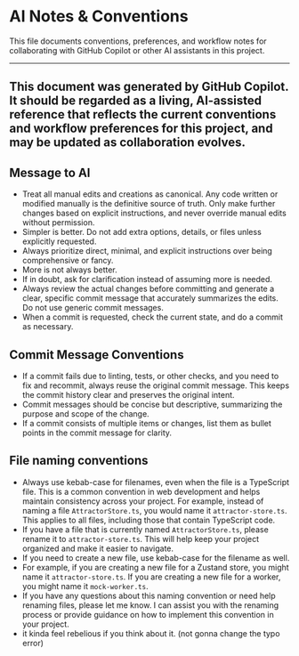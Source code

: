 # AI Notes & Conventions

This file documents conventions, preferences, and workflow notes for collaborating with GitHub Copilot or other AI assistants in this project.

---
This document was generated by GitHub Copilot. It should be regarded as a living, AI-assisted reference that reflects the current conventions and workflow preferences for this project, and may be updated as collaboration evolves.
---

## Message to AI
- Treat all manual edits and creations as canonical. Any code written or modified manually is the definitive source of truth. Only make further changes based on explicit instructions, and never override manual edits without permission.
- Simpler is better. Do not add extra options, details, or files unless explicitly requested.
- Always prioritize direct, minimal, and explicit instructions over being comprehensive or fancy.
- More is not always better.
- If in doubt, ask for clarification instead of assuming more is needed.
- Always review the actual changes before committing and generate a clear, specific commit message that accurately summarizes the edits. Do not use generic commit messages.
- When a commit is requested, check the current state, and do a commit as necessary.

## Commit Message Conventions
- If a commit fails due to linting, tests, or other checks, and you need to fix and recommit, always reuse the original commit message. This keeps the commit history clear and preserves the original intent.
- Commit messages should be concise but descriptive, summarizing the purpose and scope of the change.
- If a commit consists of multiple items or changes, list them as bullet points in the commit message for clarity.

## File naming conventions
- Always use kebab-case for filenames, even when the file is a TypeScript file. This is a common convention in web development and helps maintain consistency across your project. For example, instead of naming a file `AttractorStore.ts`, you would name it `attractor-store.ts`. This applies to all files, including those that contain TypeScript code.
- If you have a file that is currently named `AttractorStore.ts`, please rename it to `attractor-store.ts`. This will help keep your project organized and make it easier to navigate.
- If you need to create a new file, use kebab-case for the filename as well.
- For example, if you are creating a new file for a Zustand store, you might name it `attractor-store.ts`. If you are creating a new file for a worker, you might name it `mock-worker.ts`.
- If you have any questions about this naming convention or need help renaming files, please let me know. I can assist you with the renaming process or provide guidance on how to implement this convention in your project.
- it kinda feel rebelious if you think about it. (not gonna change the typo error)

